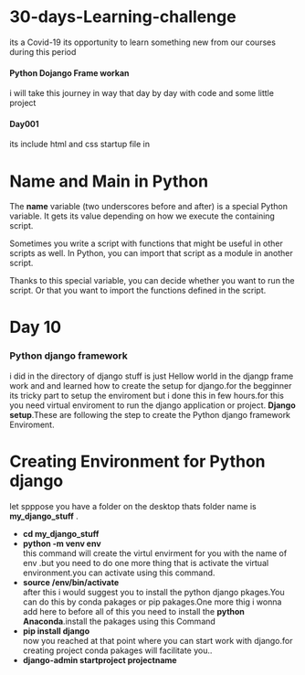 # 30-days-Learning-challenge
its a Covid-19 its opportunity to learn something new from our courses during this period
#### Python Dojango Frame workan
i will take this journey in way that day by day with code and some little project 
#### Day001
its include html and css startup file in 

# Name and Main in Python
The __name__ variable (two underscores before and after) is a special Python variable. It gets its value depending on how we execute the containing script.

Sometimes you write a script with functions that might be useful in other scripts as well. In Python, you can import that script as a module in another script.

Thanks to this special variable, you can decide whether you want to run the script. Or that you want to import the functions defined in the script.

# Day 10
### Python django framework
i did in the directory of django stuff is just Hellow world in the djangp frame work and and learned how to create the setup
for django.for the begginner its tricky part to setup the enviroment but i done this in few hours.for this you need virtual 
enviroment to run the django application or project.
**Django setup**.These are following the step to create the Python django framework Enviroment.
# Creating Environment for Python django
let spppose you have a folder on the desktop thats folder name is __my_django_stuff__ .
* __cd my_django_stuff__
* __python -m venv env__  
this command will create the virtul envirment for you with the name of env .but you need to do one more thing that is
activate the virtual environment.you can activate using this command.  
* __source /env/bin/activate__  
after this i would suggest you  to install the python django pkages.You can do this by conda pakages or pip pakages.One
more thig i wonna add here to before all of this you need to install the **python Anaconda**.install the pakages using this Command
* __pip install django__   
now you reached at that point where you can start work with django.for creating project conda pakages will facilitate you..
* __django-admin startproject projectname__
  


